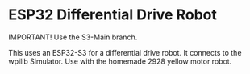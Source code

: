 # ESP32 Differential Drive Robot 

IMPORTANT! Use the S3-Main branch.

This uses an ESP32-S3 for a differential drive robot.  It connects to the wpilib Simulator.  Use with the homemade 2928 yellow motor robot.

